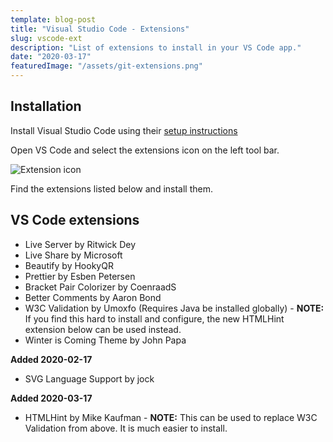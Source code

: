 ```yaml
---
template: blog-post
title: "Visual Studio Code - Extensions"
slug: vscode-ext
description: "List of extensions to install in your VS Code app."
date: "2020-03-17"
featuredImage: "/assets/git-extensions.png"
---
```


## Installation

Install Visual Studio Code using their [setup instructions](https://code.visualstudio.com/docs/setup/setup-overview)

Open VS Code and select the extensions icon on the left tool bar.

![Extension icon](/assets/extensions.png)

Find the extensions listed below and install them.

## VS Code extensions

- Live Server by Ritwick Dey
- Live Share by Microsoft
- Beautify by HookyQR
- Prettier by Esben Petersen
- Bracket Pair Colorizer by CoenraadS
- Better Comments by Aaron Bond
- W3C Validation by Umoxfo (Requires Java be installed globally) - **NOTE:** If you find this hard to install and configure, the new HTMLHint extension below can be used instead.
- Winter is Coming Theme by John Papa

**Added 2020-02-17**

- SVG Language Support by jock

**Added 2020-03-17**

- HTMLHint by Mike Kaufman - **NOTE:** This can be used to replace W3C Validation from above. It is much easier to install.
